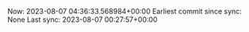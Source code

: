 Now: 2023-08-07 04:36:33.568984+00:00 Earliest commit since sync: None Last sync: 2023-08-07 00:27:57+00:00
